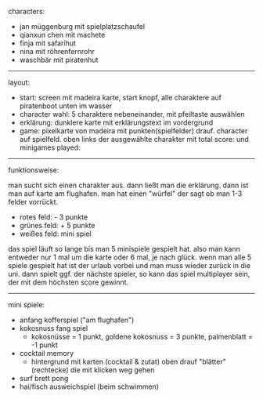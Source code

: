 characters:
- jan müggenburg mit spielplatzschaufel
- qianxun chen mit machete
- finja mit safarihut
- nina mit röhrenfernrohr
- waschbär mit piratenhut

---

layout:
- start: screen mit madeira karte, start knopf, alle charaktere auf piratenboot unten im wasser
- character wahl: 5 charaktere nebeneinander, mit pfeiltaste auswählen
- erklärung: dunklere karte mit erklärungstext im vordergrund
- game: pixelkarte von madeira mit punkten(spielfelder) drauf. character auf spielfeld.
oben links der ausgewählte charakter mit total score: und minigames played:

--- 

funktionsweise:

man sucht sich einen charakter aus. dann ließt man die erklärung. dann ist man auf karte am flughafen. 
man hat einen "würfel" der sagt ob man 1-3 felder vorrückt. 
- rotes feld: - 3 punkte
- grünes feld: + 5 punkte
- weißes feld: mini spiel  

das spiel läuft so lange bis man 5 minispiele gespielt hat. also man kann entweder nur 1 mal um die karte
oder 6 mal, je nach glück. wenn man alle 5 spiele gespielt hat ist der urlaub vorbei und man muss wieder
zurück in die uni. dann spielt ggf. der nächste spieler, so kann das spiel multiplayer sein, der mit dem
höchsten score gewinnt.

---

mini spiele:
- anfang kofferspiel ("am flughafen")
- kokosnuss fang spiel
  - kokosnüsse = 1 punkt, goldene kokosnuss = 3 punkte, palmenblatt = -1 punkt
- cocktail memory
  - hintergrund mit karten (cocktail & zutat) oben drauf "blätter"(rechtecke) die mit klicken weg gehen
- surf brett pong
- hai/fisch ausweichspiel (beim schwimmen)